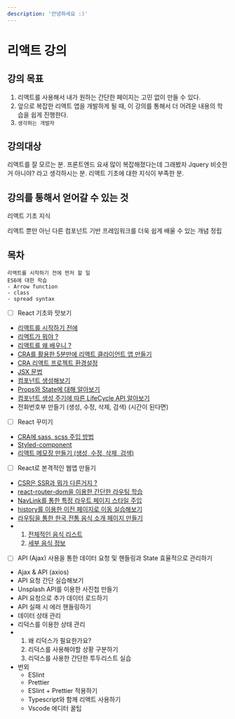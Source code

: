 ```yaml
---
description: '안녕하세요 :)'
---
```


# 리액트 강의

## 강의 목표

1. 리액트를 사용해서 내가 원하는 간단한 페이지는 고민 없이 만들 수 있다.
2. 앞으로 복잡한 리액트 앱을 개발하게 될 때, 이 강의를 통해서 더 어려운 내용의 학습을 쉽게 진행한다.
3. `생각하는 개발자`

## 강의대상

리액트를 잘 모르는 분. 프론트엔드 요새 많이 복잡해졌다는데 그래봤자 Jquery 비슷한 거 아니야? 라고 생각하시는 분. 리액트 기초에 대한 지식이 부족한 분.

## 강의를 통해서 얻어갈 수 있는 것

리액트 기초 지식

리액트 뿐만 아닌 다른 컴포넌트 기반 프레임워크를 더욱 쉽게 배울 수 있는 개념 정립

## 목차

```text
리액트를 시작하기 전에 먼저 할 일
ES6에 대한 학습
- Arrow function
- class
- spread syntax
```



* [ ] React 기초와 맛보기 
* [리액트를 시작하기 전에](before-start-class.md)
* [리액트가 뭐야 ?](1/what-is-react.md)
* [리액트를 왜 배우니 ?](1/why-learn-react.md)
* [CRA를 활용한 5분만에 리액트 클라이언트 앱 만들기](https://ljh86029926.gitbook.io/codingapple-react-class/create-reactapp-using-cra-5min)
* [CRA 리액트 프로젝트 환경설정](1/create-reactapp-using-cra-5min.md#undefined-1)
* [JSX 문법](1/1-jsx.md)
* [컴포넌트 생성해보기](1/component-of-react.md)
* [Props와 State에 대해 알아보기](1/props-and-state.md)
* [컴포넌트 생성 주기에 따른 LifeCycle API 알아보기](2/lifecycle-of-react-component.md)
* 전화번호부 만들기 \(생성, 수정, 삭제, 검색\) \(시간이 된다면\) 
* [ ] React 꾸미기
* [CRA에 sass, scss 주입 방법](2/scss-note.md#undefined-1)
* [Styled-component](2/scss-note.md#undefined-4)
* [리액트 메모장 만들기 \(생성, 수정, 삭제, 검색\)](2/scss-note.md#undefined) 
* [ ] React로 본격적인 웹앱 만들기
* [CSR은 SSR과 뭐가 다른거지 ?](3/route-prepare.md#undefined)
* [react-router-dom을 이용한 간단한 라우팅 학습](3/route-prepare.md#browerrouter-csr)
* [NavLink를 통한 특정 라우트 페이지 스타일 주입](3/route-actual.md#a-link)
* [history를 이용한 이전 페이지로 이동 실습해보기](3/history-go-and-goback.md)
* [라우팅을 통한 한국 전통 음식 소개 페이지 만들기](3/korea-food.md)
* 1. [전체적인 음식 리스트](3/korea-food.md#undefined-3)
  2. [세부 음식 정보](3/korea-food.md#undefined-5) 
* [ ] API \(Ajax\) 사용을 통한 데이터 요청 및 핸들링과 State 효율적으로 관리하기
* Ajax & API \(axios\)
* API 요청 간단 실습해보기
* Unsplash API를 이용한 사진첩 만들기
* API 요청으로 추가 데이터 로드하기
* API 실패 시 에러 핸들링하기
* 데이터 상태 관리
* 리덕스를 이용한 상태 관리
* 1. 왜 리덕스가 필요한가요?
  2. 리덕스를 사용해야할 상황 구분하기
  3. 리덕스를 사용한 간단한 투두리스트 실습 
* 번외
  * ESlint
  * Prettier
  * ESlint + Prettier 적용하기
  * Typescript와 함께 리액트 사용하기
  * Vscode 에디터 꿀팁

